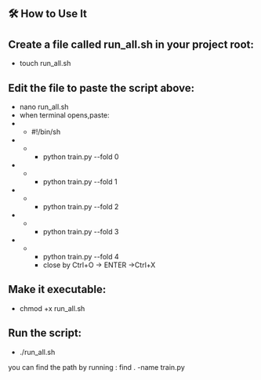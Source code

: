 

🛠️ How to Use It
-

Create a file called run_all.sh in your project root:
-
- touch run_all.sh

Edit the file to paste the script above:
- 
- nano run_all.sh
- when terminal opens,paste: 
- - #!/bin/sh
- - - python train.py --fold 0
- - - python train.py --fold 1
- - - python train.py --fold 2
- - - python train.py --fold 3
- - - python train.py --fold 4
    - close by Ctrl+O -> ENTER ->Ctrl+X


Make it executable:
-
- chmod +x run_all.sh

Run the script:
-
- ./run_all.sh

<!--  --> you can find the path  by running :
<!--  -->find . -name train.py

